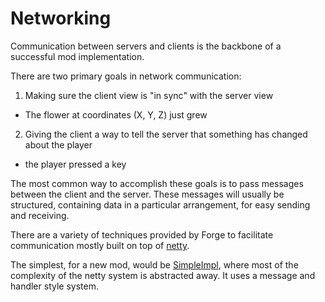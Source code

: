 Networking
==========

Communication between servers and clients is the backbone of a successful mod implementation.

There are two primary goals in network communication:

1. Making sure the client view is "in sync" with the server view
  - The flower at coordinates (X, Y, Z) just grew
2. Giving the client a way to tell the server that something has changed about the player
  - the player pressed a key

The most common way to accomplish these goals is to pass messages between the client and the server. These messages will usually be structured, containing data in a particular arrangement, for easy sending and receiving.

There are a variety of techniques provided by Forge to facilitate communication mostly built on top of [netty][].

The simplest, for a new mod, would be [SimpleImpl][channel], where most of the complexity of the netty system is abstracted away. It uses a message and handler style system.

[netty]: https://netty.io "Netty Website"
[channel]: ./simpleimpl.md "SimpleImpl in Detail"
